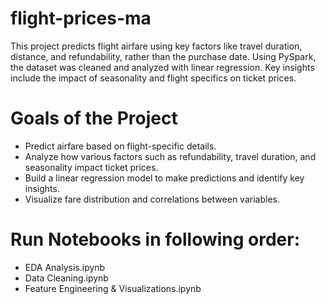 # flight-prices-ma
This project predicts flight airfare using key factors like travel duration, distance, and refundability, rather than the purchase date. Using PySpark, the dataset was cleaned and analyzed with linear regression. Key insights include the impact of seasonality and flight specifics on ticket prices.

# Goals of the Project
- Predict airfare based on flight-specific details.
- Analyze how various factors such as refundability, travel duration, and seasonality impact ticket prices.
- Build a linear regression model to make predictions and identify key insights.
- Visualize fare distribution and correlations between variables.

# Run Notebooks in following order:
  - EDA Analysis.ipynb
  - Data Cleaning.ipynb
  - Feature Engineering & Visualizations.ipynb
